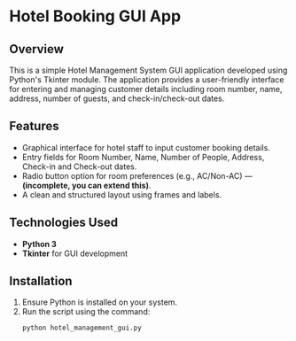 # Hotel Booking GUI App

## Overview
This is a simple Hotel Management System GUI application developed using Python's Tkinter module. The application provides a user-friendly interface for entering and managing customer details including room number, name, address, number of guests, and check-in/check-out dates.

## Features
- Graphical interface for hotel staff to input customer booking details.
- Entry fields for Room Number, Name, Number of People, Address, Check-in and Check-out dates.
- Radio button option for room preferences (e.g., AC/Non-AC) — **(incomplete, you can extend this)**.
- A clean and structured layout using frames and labels.

## Technologies Used
- **Python 3**
- **Tkinter** for GUI development

## Installation
1. Ensure Python is installed on your system.
2. Run the script using the command:
   ```bash
   python hotel_management_gui.py
